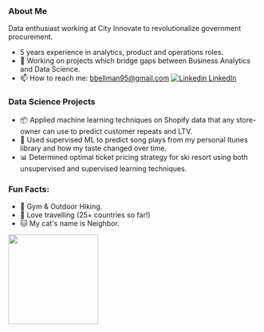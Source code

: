 ### About Me 
Data enthusiast working at City Innovate to revolutionalize government procurement. 
- 5 years experience in analytics, product and operations roles.   
- 🔭 Working on projects which bridge gaps between Business Analytics and Data Science. 
- 📫 How to reach me: bbellman95@gmail.com [![Linkedin](https://i.stack.imgur.com/gVE0j.png) LinkedIn](https://www.linkedin.com/in/ben95/)   

### Data Science Projects 
- 📦 Applied machine learning techniques on Shopify data that any store-owner can use to predict customer repeats and LTV.   
- 🎵 Used supervised ML to predict song plays from my personal Itunes library and how my taste changed over time. 
- 📊 Determined optimal ticket pricing strategy for ski resort using both unsupervised and supervised learning techniques. 

### Fun Facts: 
- 💪 Gym & Outdoor Hiking. 
- 🌴 Love travelling (25+ countries so far!) 
- 🐱 My cat's name is Neighbor.

<img height="180em" src="https://github-readme-stats.vercel.app/api?username=benjaminbellman&show_icons=true&hide_border=true&&count_private=true&include_all_commits=true" />
